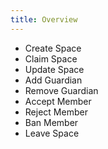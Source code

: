 ```yaml
---
title: Overview
---
```


- Create Space
- Claim Space
- Update Space
- Add Guardian
- Remove Guardian
- Accept Member
- Reject Member
- Ban Member
- Leave Space
